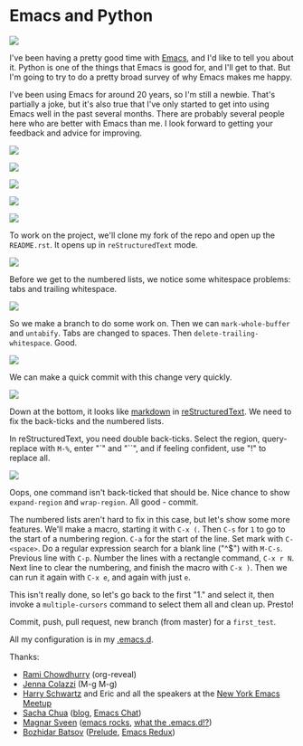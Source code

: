 # Emacs and Python

![](screenshots/emacs_startup_screen.png)

I've been having a pretty good time with [Emacs][], and I'd like to
tell you about it. Python is one of the things that Emacs is good for,
and I'll get to that. But I'm going to try to do a pretty broad survey
of why Emacs makes me happy.

[Emacs]: http://www.gnu.org/software/emacs/

I've been using Emacs for around 20 years, so I'm still a newbie.
That's partially a joke, but it's also true that I've only started to
get into using Emacs well in the past several months. There are
probably several people here who are better with Emacs than me. I look
forward to getting your feedback and advice for improving.

![](screenshots/blank_terminal.png)

![](screenshots/bash_intro.png)


![](screenshots/emacs_tetris.png)

![](screenshots/emacs_daemon.png)

![](screenshots/clone_django.png)

To work on the project, we'll clone my fork of the repo and open up the `README.rst`. It opens up in `reStructuredText` mode.

![](screenshots/whitespace_problems.png)

Before we get to the numbered lists, we notice some whitespace problems: tabs and trailing whitespace.

![](screenshots/make_branch.png)

So we make a branch to do some work on. Then we can `mark-whole-buffer` and `untabify`. Tabs are changed to spaces. Then `delete-trailing-whitespace`. Good.

![](screenshots/whitespace_fixed.png)

We can make a quick commit with this change very quickly.

![](screenshots/markdown_in_rst.png)

Down at the bottom, it looks like [markdown](http://daringfireball.net/projects/markdown/) in [reStructuredText](http://docutils.sourceforge.net/rst.html). We need to fix the back-ticks and the numbered lists.

In reStructuredText, you need double back-ticks. Select the region, query-replace with `M-%`, enter "`" and "``", and if feeling confident, use "!" to replace all.

![](screenshots/backticks_fixed.png)

Oops, one command isn't back-ticked that should be. Nice chance to show `expand-region` and `wrap-region`. All good - commit.

The numbered lists aren't hard to fix in this case, but let's show some more features. We'll make a macro, starting it with `C-x (`. Then `C-s` for `1` to go to the start of a numbering region. `C-a` for the start of the line. Set mark with `C-<space>`. Do a regular expression search for a blank line ("^$") with `M-C-s`. Previous line with `C-p`. Number the lines with a rectangle command, `C-x r N`. Next line to clear the numbering, and finish the macro with `C-x )`. Then we can run it again with `C-x e`, and again with just `e`.

This isn't really done, so let's go back to the first "1." and select it, then invoke a `multiple-cursors` command to select them all and clean up. Presto!

Commit, push, pull request, new branch (from master) for a `first_test`.

All my configuration is in my [.emacs.d](https://github.com/ajschumacher/.emacs.d).

Thanks:

* [Rami Chowdhurry](https://twitter.com/necaris) (org-reveal)
 * [Jenna Colazzi](https://twitter.com/jayaresee87) (M-g M-g)
 * [Harry Schwartz](http://harryrschwartz.com/) and Eric and all the speakers at the [New York Emacs Meetup](http://emacsnyc.org/)
 * [Sacha Chua](https://twitter.com/sachac) ([blog](http://sachachua.com/), [Emacs Chat](http://sachachua.com/blog/category/podcast/emacs-chat-podcast/))
 * [Magnar Sveen](https://twitter.com/magnars) ([emacs rocks](http://emacsrocks.com/), [what the .emacs.d!?](http://whattheemacsd.com/))
 * [Bozhidar Batsov](https://twitter.com/bbatsov) ([Prelude](https://github.com/bbatsov/prelude), [Emacs Redux](http://emacsredux.com/))
